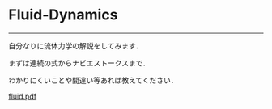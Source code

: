 # Fluid-Dynamics
---
自分なりに流体力学の解説をしてみます．

まずは連続の式からナビエストークスまで．

わかりにくいことや間違い等あれば教えてください．

[fluid.pdf](https://github.com/AstroKen/Fluid-Dynamics/blob/master/fluid.pdf)
